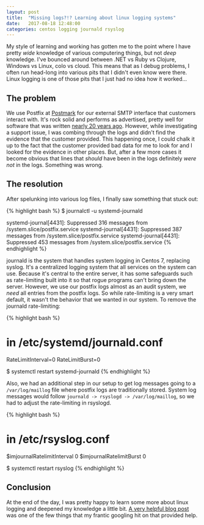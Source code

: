 ```yaml
---
layout: post
title:  "Missing logs?!? Learning about linux logging systems"
date:   2017-08-18 12:48:00
categories: centos logging journald rsyslog
---
```


My style of learning and working has gotten me to the point where I have pretty _wide_ knowledge of various computering things, but not _deep_ knowledge. I've bounced around between .NET vs Ruby vs Clojure, Windows vs Linux, colo vs cloud. This means that as I debug problems, I often run head-long into various pits that I didn't even know were there. Linux logging is one of those pits that I just had no idea how it worked...

## The problem

We use Postfix at [Postmark](https://postmarkapp.com) for our external SMTP interface that customers interact with. It's rock solid and performs as advertised, pretty well for software that was written [nearly 20 years ago](https://en.wikipedia.org/wiki/Postfix_(software)). However, while investigating a support issue, I was combing through the logs and didn't find the evidence that the customer provided. This happening once, I could chalk it up to the fact that the customer provided bad data for me to look for and I looked for the evidence in other places. But, after a few more cases it become obvious that lines that _should_ have been in the logs definitely _were not_ in the logs. Something was wrong.

## The resolution

After spelunking into various log files, I finally saw something that stuck out:

{% highlight bash %}
$ journalctl -u systemd-journald

systemd-journal[4431]: Suppressed 316 messages from /system.slice/postfix.service
systemd-journal[4431]: Suppressed 387 messages from /system.slice/postfix.service
systemd-journal[4431]: Suppressed 453 messages from /system.slice/postfix.service
{% endhighlight %}

journald is the system that handles system logging in Centos 7, replacing syslog. It's a centralized logging system that all services on the system can use. Because it's central to the entire server, it has some safeguards such as rate-limiting built into it so that rogue programs can't bring down the server. However, we use our postfix logs almost as an audit system, we *need* all entries from the postfix logs. So while rate-limiting is a very smart default, it wasn't the behavior that we wanted in our system. To remove the journald rate-limiting:

{% highlight bash %}
# in /etc/systemd/journald.conf

RateLimitInterval=0
RateLimitBurst=0

$ systemctl restart systemd-journald
{% endhighlight %}

Also, we had an additional step in our setup to get log messages going to a `/var/log/maillog` file where postfix logs are traditionally stored. System log messages would follow `journald -> rsyslogd -> /var/log/maillog`, so we had to adjust the rate-limiting in rsyslogd.

{% highlight bash %}
# in /etc/rsyslog.conf

$imjournalRatelimitInterval 0
$imjournalRatelimitBurst 0

$ systemctl restart rsyslog
{% endhighlight %}

## Conclusion

At the end of the day, I was pretty happy to learn some more about linux logging and deepened my knowledge a little bit. [A very helpful blog post](https://www.rootusers.com/how-to-change-log-rate-limiting-in-linux/) was one of the few things that my frantic googling hit on that provided help.  
